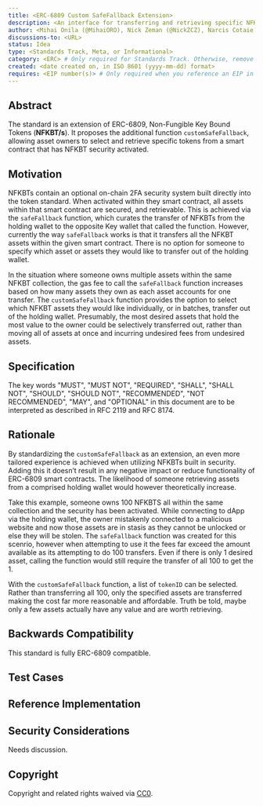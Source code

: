 ```yaml
---
title: <ERC-6809 Custom SafeFallback Extension>
description: <An interface for transferring and retrieving specific NFKBT assets.>
author: <Mihai Onila (@MihaiORO), Nick Zeman (@NickZCZ), Narcis Cotaie (@NarcisCRO)>
discussions-to: <URL>
status: Idea
type: <Standards Track, Meta, or Informational>
category: <ERC> # Only required for Standards Track. Otherwise, remove this field.
created: <date created on, in ISO 8601 (yyyy-mm-dd) format>
requires: <EIP number(s)> # Only required when you reference an EIP in the `Specification` section. Otherwise, remove this field.
---
```


<!--
  READ EIP-1 (https://eips.ethereum.org/EIPS/eip-1) BEFORE USING THIS TEMPLATE!

  This is the suggested template for new EIPs. After you have filled in the requisite fields, please delete these comments.

  Note that an EIP number will be assigned by an editor. When opening a pull request to submit your EIP, please use an abbreviated title in the filename, `eip-draft_title_abbrev.md`.

  The title should be 44 characters or less. It should not repeat the EIP number in title, irrespective of the category.

  TODO: Remove this comment before submitting
-->

## Abstract

The standard is an extension of ERC-6809, Non-Fungible Key Bound Tokens (**NFKBT/s**). It proposes the additional function `customSafeFallback`, allowing asset owners to select and retrieve specific tokens from a smart contract that has NFKBT security activated. 

## Motivation

NFKBTs contain an optional on-chain 2FA security system built directly into the token standard. When activated within they smart contract, all assets within that smart contract are secured, and retrievable. This is achieved via the `safeFallback` function, which curates the transfer of NFKBTs from the holding wallet to the opposite Key wallet that called the function. However, currently the way `safeFallback` works is that it transfers all the NFKBT assets within the given smart contract. There is no option for someone to specify which asset or assets they would like to transfer out of the holding wallet. 

 In the situation where someone owns multiple assets within the same NFKBT collection, the gas fee to call the `safeFallback` function increases based on how many assets they own as each asset accounts for one transfer. The `customSafeFallback` function provides the option to select which NFKBT assets they would like individually, or in batches, transfer out of the holding wallet. Presumably, the most desired assets that hold the most value to the owner could be selectively transferred out, rather than moving all of assets at once and incurring undesired fees from undesired assets. 

## Specification

<!--
  The Specification section should describe the syntax and semantics of any new feature. The specification should be detailed enough to allow competing, interoperable implementations for any of the current Ethereum platforms (besu, erigon, ethereumjs, go-ethereum, nethermind, or others).

  It is recommended to follow RFC 2119 and RFC 8170. Do not remove the key word definitions if RFC 2119 and RFC 8170 are followed.

  TODO: Remove this comment before submitting
-->

The key words "MUST", "MUST NOT", "REQUIRED", "SHALL", "SHALL NOT", "SHOULD", "SHOULD NOT", "RECOMMENDED", "NOT RECOMMENDED", "MAY", and "OPTIONAL" in this document are to be interpreted as described in RFC 2119 and RFC 8174.

## Rationale

By standardizing the `customSafeFallback` as an extension, an even more tailored experience is achieved when utilizing NFKBTs built in security. Adding this it doesn’t result in any negative impact or reduce functionality of ERC-6809 smart contracts. The likelihood of someone retrieving assets from a comprised holding wallet would however theoretically increase.

Take this example, someone owns 100 NFKBTS all within the same collection and the security has been activated. While connecting to dApp via the holding wallet, the owner mistakenly connected to a malicious website and now those assets are in stasis as they cannot be unlocked or else they will be stolen. The `safeFallback` function was created for this scenrio, however when attempting to use it the fees far exceed the amount available as its attempting to do 100 transfers. Even if there is only 1 desired asset, calling the function would still require the transfer of all 100 to get the 1.

With the `customSafeFallback` function, a list of `tokenID` can be selected. Rather than transferring all 100, only the specified assets are transferred making the cost far more reasonable and affordable. Truth be told, maybe only a few assets actually have any value and are worth retrieving. 

## Backwards Compatibility

This standard is fully ERC-6809 compatible.

## Test Cases

<!--
  This section is optional for non-Core EIPs.

  The Test Cases section should include expected input/output pairs, but may include a succinct set of executable tests. It should not include project build files. No new requirements may be introduced here (meaning an implementation following only the Specification section should pass all tests here.)
  If the test suite is too large to reasonably be included inline, then consider adding it as one or more files in `../assets/eip-####/`. External links will not be allowed

  TODO: Remove this comment before submitting
-->

## Reference Implementation

<!--
  This section is optional.

  The Reference Implementation section should include a minimal implementation that assists in understanding or implementing this specification. It should not include project build files. The reference implementation is not a replacement for the Specification section, and the proposal should still be understandable without it.
  If the reference implementation is too large to reasonably be included inline, then consider adding it as one or more files in `../assets/eip-####/`. External links will not be allowed.

  TODO: Remove this comment before submitting
-->

## Security Considerations

<!--
  All EIPs must contain a section that discusses the security implications/considerations relevant to the proposed change. Include information that might be important for security discussions, surfaces risks and can be used throughout the life cycle of the proposal. For example, include security-relevant design decisions, concerns, important discussions, implementation-specific guidance and pitfalls, an outline of threats and risks and how they are being addressed. EIP submissions missing the "Security Considerations" section will be rejected. An EIP cannot proceed to status "Final" without a Security Considerations discussion deemed sufficient by the reviewers.

  The current placeholder is acceptable for a draft.

  TODO: Remove this comment before submitting
-->

Needs discussion.

## Copyright

Copyright and related rights waived via [CC0](../LICENSE.md).
